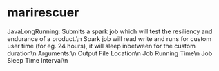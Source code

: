 # marirescuer
JavaLongRunning:
  Submits a spark job which will test the resiliency and endurance of a product.\n
  Spark job will read write and runs for custom user time (for eg. 24 hours), it will sleep inbetween for the custom duration\n
  Arguments:\n
    Output File Location\n
    Job Running Time\n
    Job Sleep Time Interval\n
